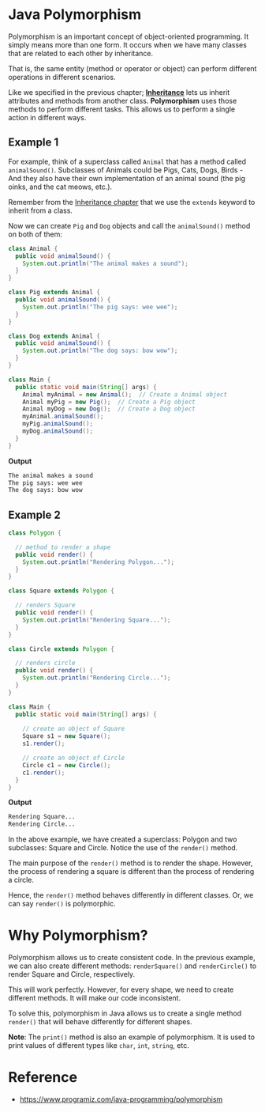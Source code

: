 # Java Polymorphism

 

Polymorphism is an important concept of object-oriented programming. It simply means more than one form. It occurs when we have many classes that are related to each other by inheritance.

That is, the same entity (method or operator or object) can perform different operations in different scenarios. 

Like we specified in the previous chapter; [**Inheritance**](https://www.w3schools.com/java/java_inheritance.asp) lets us inherit attributes and methods from another class. **Polymorphism** uses those methods to perform different tasks. This allows us to perform a single action in different ways.



## Example 1

For example, think of a superclass called `Animal` that has a method called `animalSound()`. Subclasses of Animals could be Pigs, Cats, Dogs, Birds - And they also have their own implementation of an animal sound (the pig oinks, and the cat meows, etc.).

Remember from the [Inheritance chapter](https://www.w3schools.com/java/java_inheritance.asp) that we use the `extends` keyword to inherit from a class.

Now we can create `Pig` and `Dog` objects and call the `animalSound()` method on both of them:

```java
class Animal {
  public void animalSound() {
    System.out.println("The animal makes a sound");
  }
}

class Pig extends Animal {
  public void animalSound() {
    System.out.println("The pig says: wee wee");
  }
}

class Dog extends Animal {
  public void animalSound() {
    System.out.println("The dog says: bow wow");
  }
}

class Main {
  public static void main(String[] args) {
    Animal myAnimal = new Animal();  // Create a Animal object
    Animal myPig = new Pig();  // Create a Pig object
    Animal myDog = new Dog();  // Create a Dog object
    myAnimal.animalSound();
    myPig.animalSound();
    myDog.animalSound();
  }
}
```

**Output**

```cmd
The animal makes a sound
The pig says: wee wee
The dog says: bow wow
```





## Example 2

```java
class Polygon {

  // method to render a shape
  public void render() {
    System.out.println("Rendering Polygon...");
  }
}

class Square extends Polygon {

  // renders Square
  public void render() {
    System.out.println("Rendering Square...");
  }
}

class Circle extends Polygon {

  // renders circle
  public void render() {
    System.out.println("Rendering Circle...");
  }
}

class Main {
  public static void main(String[] args) {
    
    // create an object of Square
    Square s1 = new Square();
    s1.render();

    // create an object of Circle
    Circle c1 = new Circle();
    c1.render();
  }
}
```

**Output**

```cmd
Rendering Square...
Rendering Circle...
```



In the above example, we have created a superclass: Polygon and two subclasses: Square and Circle. Notice the use of the `render()` method.

The main purpose of the `render()` method is to render the shape. However, the process of rendering a square is different than the process of rendering a circle.

Hence, the `render()` method behaves differently in different classes. Or, we can say `render()` is polymorphic.







# Why Polymorphism?

Polymorphism allows us to create consistent code. In the previous example, we can also create different methods: `renderSquare()` and `renderCircle()` to render Square and Circle, respectively.

This will work perfectly. However, for every shape, we need to create different methods. It will make our code inconsistent.

To solve this, polymorphism in Java allows us to create a single method `render()` that will behave differently for different shapes.

**Note**: The `print()` method is also an example of polymorphism. It is used to print values of different types like `char`, `int`, `string`, etc.





# Reference

* https://www.programiz.com/java-programming/polymorphism